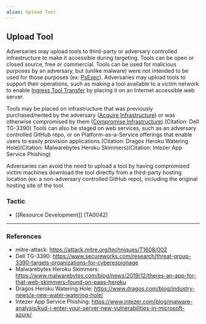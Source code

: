 ```yaml
---
alias: Upload Tool
---
```


## Upload Tool

Adversaries may upload tools to third-party or adversary controlled infrastructure to make it accessible during targeting. Tools can be open or closed source, free or commercial. Tools can be used for malicious purposes by an adversary, but (unlike malware) were not intended to be used for those purposes (ex: [PsExec](https://attack.mitre.org/software/S0029)). Adversaries may upload tools to support their operations, such as making a tool available to a victim network to enable [Ingress Tool Transfer](https://attack.mitre.org/techniques/T1105) by placing it on an Internet accessible web server.

Tools may be placed on infrastructure that was previously purchased/rented by the adversary ([Acquire Infrastructure](https://attack.mitre.org/techniques/T1583)) or was otherwise compromised by them ([Compromise Infrastructure](https://attack.mitre.org/techniques/T1584)).(Citation: Dell TG-3390) Tools can also be staged on web services, such as an adversary controlled GitHub repo, or on Platform-as-a-Service offerings that enable users to easily provision applications.(Citation: Dragos Heroku Watering Hole)(Citation: Malwarebytes Heroku Skimmers)(Citation: Intezer App Service Phishing)

Adversaries can avoid the need to upload a tool by having compromised victim machines download the tool directly from a third-party hosting location (ex: a non-adversary controlled GitHub repo), including the original hosting site of the tool.


### Tactic

- [[Resource Development]] (TA0042)


---
### References

- mitre-attack: https://attack.mitre.org/techniques/T1608/002
- Dell TG-3390: https://www.secureworks.com/research/threat-group-3390-targets-organizations-for-cyberespionage
- Malwarebytes Heroku Skimmers: https://www.malwarebytes.com/blog/news/2019/12/theres-an-app-for-that-web-skimmers-found-on-paas-heroku
- Dragos Heroku Watering Hole: https://www.dragos.com/blog/industry-news/a-new-water-watering-hole/
- Intezer App Service Phishing: https://www.intezer.com/blog/malware-analysis/kud-i-enter-your-server-new-vulnerabilities-in-microsoft-azure/
